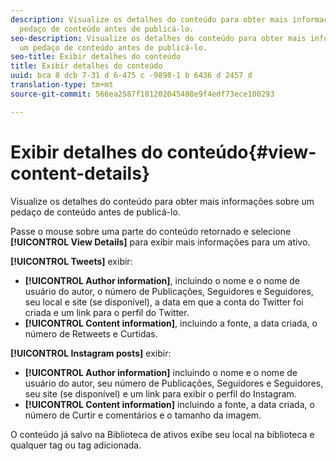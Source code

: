 ```yaml
---
description: Visualize os detalhes do conteúdo para obter mais informações sobre um
  pedaço de conteúdo antes de publicá-lo.
seo-description: Visualize os detalhes do conteúdo para obter mais informações sobre
  um pedaço de conteúdo antes de publicá-lo.
seo-title: Exibir detalhes do conteúdo
title: Exibir detalhes do conteúdo
uuid: bca 8 dcb 7-31 d 6-475 c -9898-1 b 6436 d 2457 d
translation-type: tm+mt
source-git-commit: 566ea2587f101202045488e9f4edf73ece100293

---
```



# Exibir detalhes do conteúdo{#view-content-details}

Visualize os detalhes do conteúdo para obter mais informações sobre um pedaço de conteúdo antes de publicá-lo.

Passe o mouse sobre uma parte do conteúdo retornado e selecione **[!UICONTROL View Details]** para exibir mais informações para um ativo.

**[!UICONTROL Tweets]** exibir:

* **[!UICONTROL Author information]**, incluindo o nome e o nome de usuário do autor, o número de Publicações, Seguidores e Seguidores, seu local e site (se disponível), a data em que a conta do Twitter foi criada e um link para o perfil do Twitter.
* **[!UICONTROL Content information]**, incluindo a fonte, a data criada, o número de Retweets e Curtidas.

**[!UICONTROL Instagram posts]** exibir:

* **[!UICONTROL Author information]** incluindo o nome e o nome de usuário do autor, seu número de Publicações, Seguidores e Seguidores, seu site (se disponível) e um link para exibir o perfil do Instagram.
* **[!UICONTROL Content information]** incluindo a fonte, a data criada, o número de Curtir e comentários e o tamanho da imagem.

O conteúdo já salvo na Biblioteca de ativos exibe seu local na biblioteca e qualquer tag ou tag adicionada.
